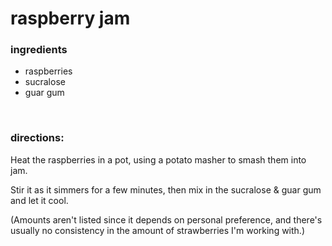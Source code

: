 # raspberry jam

### ingredients
- raspberries
- sucralose
- guar gum

<br>

### directions:

Heat the raspberries in a pot, using a potato masher to smash them into jam.

Stir it as it simmers for a few minutes, then mix in the sucralose & guar gum and let it cool.

(Amounts aren't listed since it depends on personal preference, and there's usually no consistency in the amount of strawberries I'm working with.)
